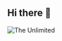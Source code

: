 ## Hi there 👋

<img src="https://github.com/Nest3Dn/Nest3Dn/blob/main/satoru-gojo-satoru-watching.gif" alt="The Unlimited">
